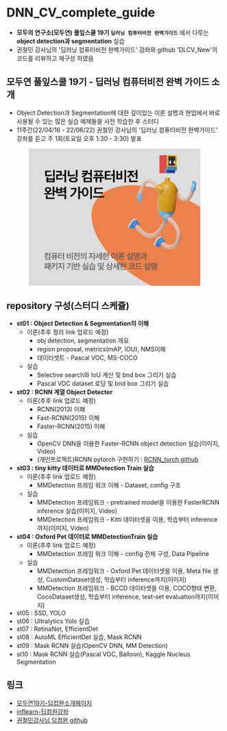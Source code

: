 # DNN_CV_complete_guide
* **모두의 연구소(모두연) 풀잎스쿨 19기 `딥러닝 컴퓨터비전 완벽가이드`** 에서 다루는 **object detection과 segmentation** 실습
* 권철민 강사님의 '딥러닝 컴퓨터비전 완벽가이드' 강좌와 github 'DLCV_New'의 코드를 리뷰하고 재구성 하였음
  
## 모두연 풀잎스쿨 19기 - 딥러닝 컴퓨터비전 완벽 가이드 소개
* Object Detection과 Segmentation에 대한 깊이있는 이론 설명과 현업에서 바로 사용될 수 있는 많은 실습 예제들을 사전 학습한 후 스터디
* 11주간(22/04/16 - 22/06/22) 권철민 강사님의 '딥러닝 컴퓨터비전 완벽가이드' 강좌를 듣고 주 1회(토요일 오후 1:30 - 3:30) 발표
<p align="center">
<img src="https://github.com/duc-ke/DNN_CV_complete_guide/blob/main/imgs/modu_img.png" width="400" align="center">
</p>
  
## repository 구성(스터디 스케쥴)
* **st01 : Object Detection & Segmentation의 이해**
  * 이론(추후 정리 link 업로드 예정)
    * obj detection, segmentation 개요
    * region proposal, metrics(mAP, IOU), NMS이해
    * 데이터셋트 - Pascal VOC, MS-COCO
  * 실습
    * Selective search와 IoU 계산 및 bnd box 그리기 실습
    * Pascal VOC dataset 로딩 및 bnd box 그리기 실습
* **st02 : RCNN 계열 Object Detecter**
  * 이론(추후 link 업로드 예정)
    * RCNN(2013) 이해
    * Fast-RCNN(2015) 이해
    * Faster-RCNN(2015) 이해
  * 실습
    * OpenCV DNN을 이용한 Faster-RCNN object detection 실습(이미지, Video)
    * (개인프로젝트)RCNN pytorch 구현하기 : [RCNN_torch github](https://github.com/duc-ke/RCNN_torch)
* **st03 : tiny kitty 데이터로 MMDetection Train 실습**
  * 이론(추후 link 업로드 예정)
    * MMDetection 프레임 워크 이해 - Dataset, config 구조
  * 실습
    * MMDetection 프레임워크 - pretrained model을 이용한 FasterRCNN inference 실습(이미지, Video)
    * MMDetection 프레임워크 - Kitti 데이터셋을 이용, 학습부터 inference까지(이미지, Video)
* **st04 : Oxford Pet 데이터로 MMDetectionTrain 실습**
  * 이론(추후 link 업로드 예정)
    * MMDetection 프레임 워크 이해 - config 전체 구성, Data Pipeline
  * 실습
    * MMDetection 프레임워크 - Oxford Pet 데이터셋을 이용, Meta file 생성, CustomDataset생성, 학습부터 inference까지(이미지)
    * MMDetection 프레임워크 - BCCD 데이터셋을 이용, COCO형태 변환, CocoDataset생성, 학습부터 inference, test-set evaluation까지(이미지)
* st05 : SSD, YOLO
* st06 : Ultralytics Yolo 실습
* st07 : RetinaNet, EfficientDet
* st08 : AutoML EfficientDet 실습, Mask RCNN
* st09 : Mask RCNN 실습(OpenCV DNN, MM Detection)
* st10 : Mask RCNN 실습(Pascal VOC, Balloon), Kaggle Nucleus Segmentation

 
## 링크
* [모두연19기-딥컵완소개페이지](https://modulabs.co.kr/product/flip18th-7042-2022-03-23-100228/)
* [inflearn-딥컴완강좌](https://www.inflearn.com/course/%EB%94%A5%EB%9F%AC%EB%8B%9D-%EC%BB%B4%ED%93%A8%ED%84%B0%EB%B9%84%EC%A0%84-%EC%99%84%EB%B2%BD%EA%B0%80%EC%9D%B4%EB%93%9C/)
* [권철민강사님 딥컴완 github](https://github.com/chulminkw/DLCV_New)
